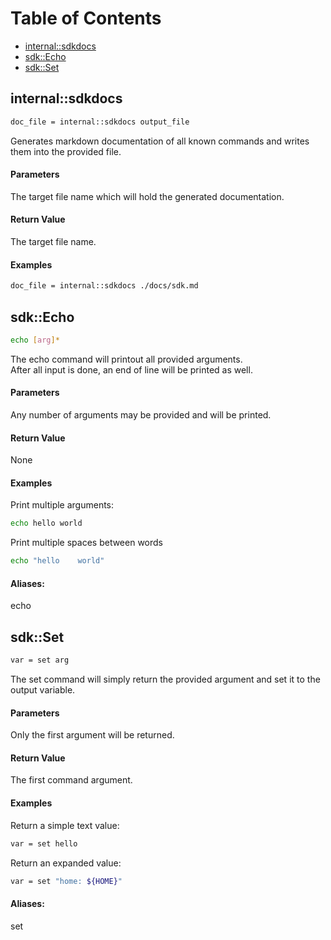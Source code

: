 # Table of Contents
* [internal::sdkdocs](#internal::sdkdocs)
* [sdk::Echo](#sdk::Echo)
* [sdk::Set](#sdk::Set)


<a name="internal::sdkdocs"></a>
## internal::sdkdocs
```sh
doc_file = internal::sdkdocs output_file
```

Generates markdown documentation of all known commands and writes them into the provided file.

#### Parameters

The target file name which will hold the generated documentation.


#### Return Value

The target file name.

#### Examples

```sh
doc_file = internal::sdkdocs ./docs/sdk.md
```


<a name="sdk::Echo"></a>
## sdk::Echo
```sh
echo [arg]*
```

The echo command will printout all provided arguments.<br>
After all input is done, an end of line will be printed as well.

#### Parameters

Any number of arguments may be provided and will be printed.


#### Return Value

None

#### Examples

Print multiple arguments:

```sh
echo hello world
```

Print multiple spaces between words

```sh
echo "hello    world"
```


#### Aliases:
echo

<a name="sdk::Set"></a>
## sdk::Set
```sh
var = set arg
```

The set command will simply return the provided argument and set it to the output variable.

#### Parameters

Only the first argument will be returned.


#### Return Value

The first command argument.

#### Examples

Return a simple text value:

```sh
var = set hello
```

Return an expanded value:

```sh
var = set "home: ${HOME}"
```


#### Aliases:
set
